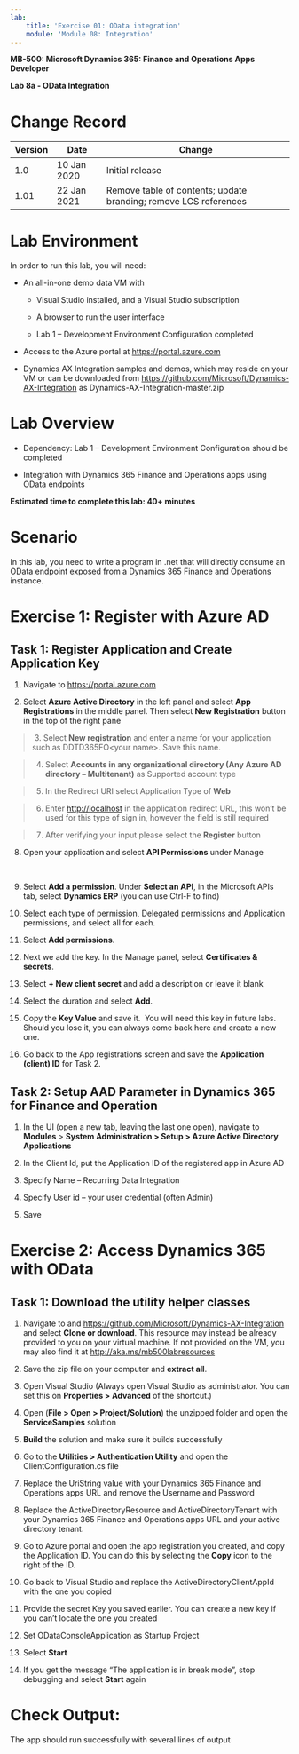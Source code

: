 ```yaml
---
lab:
    title: 'Exercise 01: OData integration'
    module: 'Module 08: Integration'
---
```


**MB-500: Microsoft Dynamics 365: Finance and Operations Apps Developer**

**Lab 8a - OData Integration**

Change Record
=============

| Version | Date        | Change                                                           |
|---------|-------------|------------------------------------------------------------------|
| 1.0     | 10 Jan 2020 | Initial release                                                  |
| 1.01    | 22 Jan 2021 | Remove table of contents; update branding; remove LCS references |

Lab Environment
===============

In order to run this lab, you will need:

-   An all-in-one demo data VM with

    -   Visual Studio installed, and a Visual Studio subscription

    -   A browser to run the user interface

    -   Lab 1 – Development Environment Configuration completed

-   Access to the Azure portal at <https://portal.azure.com>    

-   Dynamics AX Integration samples and demos, which may reside on your VM or
    can be downloaded from
    <https://github.com/Microsoft/Dynamics-AX-Integration> as
    Dynamics-AX-Integration-master.zip

Lab Overview
============

-   Dependency: Lab 1 – Development Environment Configuration should be
    completed

-   Integration with Dynamics 365 Finance and Operations apps using OData
    endpoints

**Estimated time to complete this lab: 40+ minutes**

Scenario
========

In this lab, you need to write a program in .net that will directly consume an
OData endpoint exposed from a Dynamics 365 Finance and Operations instance.

Exercise 1: Register with Azure AD
==================================

Task 1: Register Application and Create Application Key
-------------------------------------------------------

1.  Navigate to <https://portal.azure.com>    

2.  Select **Azure Active Directory** in the left panel and select **App
    Registrations** in the middle panel. Then select **New Registration** button
    in the top of the right pane 

>    3. Select **New registration** and enter a name for your application such
>   as DDTD365FO\<your name\>. Save this name.

>   4. Select **Accounts in any organizational directory (Any Azure AD directory
>   – Multitenant)** as Supported account type

>   5. In the Redirect URI select Application Type of **Web**

>   6. Enter [http://localhost](http://localhost/) in the application redirect
>   URL, this won’t be used for this type of sign in, however the field is still
>   required

>   7. After verifying your input please select the **Register** button

8. Open your application and select **API Permissions** under Manage

 

9. Select **Add a permission**. Under **Select an API**, in the Microsoft APIs
tab, select **Dynamics ERP** (you can use Ctrl-F to find)

1.  Select each type of permission, Delegated permissions and Application
    permissions, and select all for each.

2.  Select **Add permissions**.

3.  Next we add the key. In the Manage panel, select **Certificates & secrets**.

4.  Select **+ New client secret** and add a description or leave it blank

5.  Select the duration and select **Add**.

6.  Copy the **Key Value** and save it.  You will need this key in future labs. 
    Should you lose it, you can always come back here and create a new one. 

7.  Go back to the App registrations screen and save the **Application (client)
    ID** for Task 2.

Task 2: Setup AAD Parameter in Dynamics 365 for Finance and Operation
---------------------------------------------------------------------

1.  In the UI (open a new tab, leaving the last one open), navigate to
    **Modules** \> **System Administration \> Setup \> Azure Active Directory
    Applications**

2.  In the Client Id, put the Application ID of the registered app in Azure AD

3.  Specify Name – Recurring Data Integration

4.  Specify User id – your user credential (often Admin)

5.  Save

Exercise 2: Access Dynamics 365 with OData 
===========================================

Task 1: Download the utility helper classes
-------------------------------------------

1.  Navigate to and <https://github.com/Microsoft/Dynamics-AX-Integration> and
    select **Clone or download**. This resource may instead be already provided
    to you on your virtual machine. If not provided on the VM, you may also find
    it at <http://aka.ms/mb500labresources>

2.  Save the zip file on your computer and **extract all**.

3.  Open Visual Studio (Always open Visual Studio as administrator. You can set
    this on **Properties \> Advanced** of the shortcut.)

4.  Open (**File \> Open \> Project/Solution**) the unzipped folder and open the
    **ServiceSamples** solution

5.  **Build** the solution and make sure it builds successfully

6.  Go to the **Utilities \> Authentication Utility** and open the
    ClientConfiguration.cs file

7.  Replace the UriString value with your Dynamics 365 Finance and Operations
    apps URL and remove the Username and Password

8.  Replace the ActiveDirectoryResource and ActiveDirectoryTenant with your
    Dynamics 365 Finance and Operations apps URL and your active directory
    tenant.

9.  Go to Azure portal and open the app registration you created, and copy the
    Application ID. You can do this by selecting the **Copy** icon to the right
    of the ID.

10. Go back to Visual Studio and replace the ActiveDirectoryClientAppId with the
    one you copied

11. Provide the secret Key you saved earlier. You can create a new key if you
    can’t locate the one you created

12. Set ODataConsoleApplication as Startup Project

13. Select **Start**

14. If you get the message “The application is in break mode”, stop debugging
    and select **Start** again

Check Output:
=============

The app should run successfully with several lines of output
